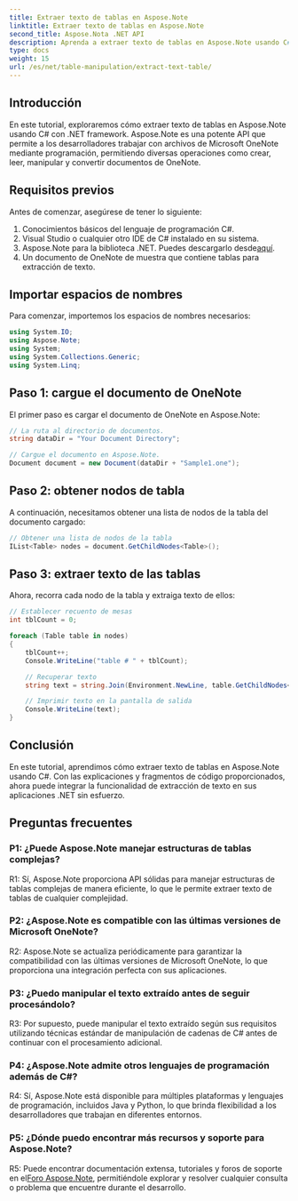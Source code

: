 ```yaml
---
title: Extraer texto de tablas en Aspose.Note
linktitle: Extraer texto de tablas en Aspose.Note
second_title: Aspose.Nota .NET API
description: Aprenda a extraer texto de tablas en Aspose.Note usando C# con .NET framework. Tutorial paso a paso con fragmentos de código y explicaciones.
type: docs
weight: 15
url: /es/net/table-manipulation/extract-text-table/
---
```

## Introducción

En este tutorial, exploraremos cómo extraer texto de tablas en Aspose.Note usando C# con .NET framework. Aspose.Note es una potente API que permite a los desarrolladores trabajar con archivos de Microsoft OneNote mediante programación, permitiendo diversas operaciones como crear, leer, manipular y convertir documentos de OneNote.

## Requisitos previos

Antes de comenzar, asegúrese de tener lo siguiente:

1. Conocimientos básicos del lenguaje de programación C#.
2. Visual Studio o cualquier otro IDE de C# instalado en su sistema.
3.  Aspose.Note para la biblioteca .NET. Puedes descargarlo desde[aquí](https://releases.aspose.com/note/net/).
4. Un documento de OneNote de muestra que contiene tablas para extracción de texto.

## Importar espacios de nombres

Para comenzar, importemos los espacios de nombres necesarios:

```csharp
using System.IO;
using Aspose.Note;
using System;
using System.Collections.Generic;
using System.Linq;
```

## Paso 1: cargue el documento de OneNote

El primer paso es cargar el documento de OneNote en Aspose.Note:

```csharp
// La ruta al directorio de documentos.
string dataDir = "Your Document Directory";

// Cargue el documento en Aspose.Note.
Document document = new Document(dataDir + "Sample1.one");
```

## Paso 2: obtener nodos de tabla

A continuación, necesitamos obtener una lista de nodos de la tabla del documento cargado:

```csharp
// Obtener una lista de nodos de la tabla
IList<Table> nodes = document.GetChildNodes<Table>();
```

## Paso 3: extraer texto de las tablas

Ahora, recorra cada nodo de la tabla y extraiga texto de ellos:

```csharp
// Establecer recuento de mesas
int tblCount = 0;

foreach (Table table in nodes)
{
    tblCount++;
    Console.WriteLine("table # " + tblCount);

    // Recuperar texto
    string text = string.Join(Environment.NewLine, table.GetChildNodes<RichText>().Select(e => e.Text)) + Environment.NewLine;

    // Imprimir texto en la pantalla de salida
    Console.WriteLine(text);
}
```

## Conclusión

En este tutorial, aprendimos cómo extraer texto de tablas en Aspose.Note usando C#. Con las explicaciones y fragmentos de código proporcionados, ahora puede integrar la funcionalidad de extracción de texto en sus aplicaciones .NET sin esfuerzo.

## Preguntas frecuentes

### P1: ¿Puede Aspose.Note manejar estructuras de tablas complejas?

R1: Sí, Aspose.Note proporciona API sólidas para manejar estructuras de tablas complejas de manera eficiente, lo que le permite extraer texto de tablas de cualquier complejidad.

### P2: ¿Aspose.Note es compatible con las últimas versiones de Microsoft OneNote?

R2: Aspose.Note se actualiza periódicamente para garantizar la compatibilidad con las últimas versiones de Microsoft OneNote, lo que proporciona una integración perfecta con sus aplicaciones.

### P3: ¿Puedo manipular el texto extraído antes de seguir procesándolo?

R3: Por supuesto, puede manipular el texto extraído según sus requisitos utilizando técnicas estándar de manipulación de cadenas de C# antes de continuar con el procesamiento adicional.

### P4: ¿Aspose.Note admite otros lenguajes de programación además de C#?

R4: Sí, Aspose.Note está disponible para múltiples plataformas y lenguajes de programación, incluidos Java y Python, lo que brinda flexibilidad a los desarrolladores que trabajan en diferentes entornos.

### P5: ¿Dónde puedo encontrar más recursos y soporte para Aspose.Note?

 R5: Puede encontrar documentación extensa, tutoriales y foros de soporte en el[Foro Aspose.Note](https://forum.aspose.com/c/note/28), permitiéndole explorar y resolver cualquier consulta o problema que encuentre durante el desarrollo.